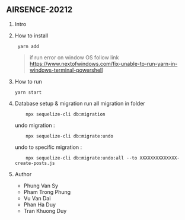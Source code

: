 ## AIRSENCE-20212
1. Intro

2. How to install
   ```
    yarn add 
   ```
   > if run error on window OS follow link https://www.nextofwindows.com/fix-unable-to-run-yarn-in-windows-terminal-powershell
3. How to run
    ```
    yarn start
    ```
4. Database setup & migration
    run all migration in folder 
    ```
        npx sequelize-cli db:migration
    ```
    undo migration : 
    ```
        npx sequelize-cli db:migrate:undo
    ```
    undo to specific migration : 
    ```
        npx sequelize-cli db:migrate:undo:all --to XXXXXXXXXXXXXX-create-posts.js
    ```

5. Author
   - Phung Van Sy
   - Pham Trong Phung
   - Vu Van Dai
   - Phan Ha Duy
   - Tran Khuong Duy